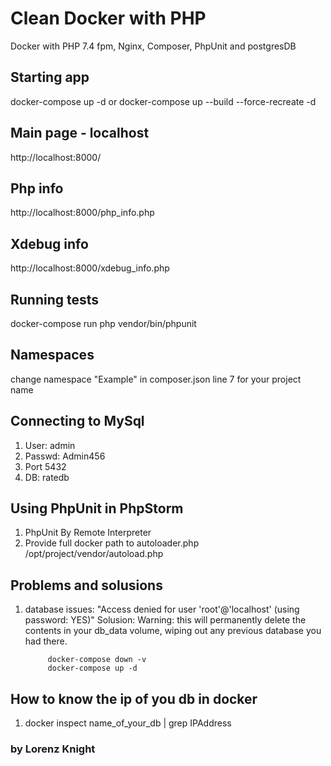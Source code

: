 # Clean Docker with PHP
Docker with PHP 7.4 fpm, Nginx, Composer, PhpUnit and postgresDB

## Starting app
docker-compose up -d
or
docker-compose up --build --force-recreate -d

## Main page - localhost
http://localhost:8000/

## Php info
http://localhost:8000/php_info.php

## Xdebug info
http://localhost:8000/xdebug_info.php

## Running tests
docker-compose run php vendor/bin/phpunit

## Namespaces
change namespace "Example" in composer.json line 7 for your project name

## Connecting to MySql
1. User: admin
2. Passwd: Admin456
3. Port 5432
4. DB: ratedb

## Using PhpUnit in PhpStorm
1. PhpUnit By Remote Interpreter
2. Provide full docker path to autoloader.php /opt/project/vendor/autoload.php

## Problems and solusions
1. database issues: "Access denied for user 'root'@'localhost' (using password: YES)"
   Solusion: 
            Warning: this will permanently delete the contents in your db_data volume, wiping out any previous database you had there.

            docker-compose down -v
            docker-compose up -d

## How to know the ip of you db in docker
1. docker inspect name_of_your_db | grep IPAddress

### by Lorenz Knight